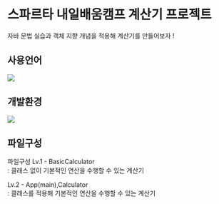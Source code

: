 # 스파르타 내일배움캠프 계산기 프로젝트
자바 문법 실습과 객체 지향 개념을 적용해 계산기를 만들어보자 !

<h2>사용언어</h2>
<img src="https://img.shields.io/badge/java-%23007396.svg?&style=for-the-badge&logo=java&logoColor=white" />

<h2>개발환경</h2>
<img src="https://img.shields.io/badge/intellij%20idea-%23000000.svg?&style=for-the-badge&logo=intellij%20idea&logoColor=white" />

<h2>파일구성</h2> 파일구성
Lv.1 - BasicCalculator <br>
: 클래스 없이 기본적인 연산을 수행할 수 있는 계산기

Lv.2 - App(main),Calculator <br>
: 클래스를 적용해 기본적인 연산을 수행할 수 있는 계산기
